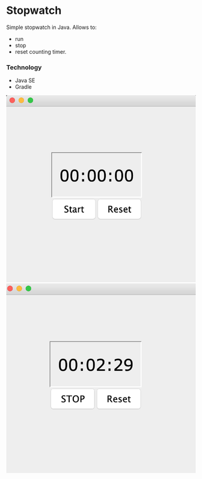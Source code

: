 # Stopwatch

Simple stopwatch in Java. Allows to: 
- run 
- stop 
- reset
counting timer.

### Technology
- Java SE
- Gradle


![](assets/1.png)
![](assets/2.png)

